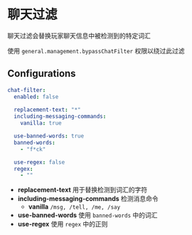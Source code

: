 # 聊天过滤

聊天过滤会替换玩家聊天信息中被检测到的特定词汇

使用 ```general.management.bypassChatFilter``` 权限以绕过此过滤

## Configurations
```yaml
chat-filter:
  enabled: false
  
  replacement-text: "*"
  including-messaging-commands:
    vanilla: true

  use-banned-words: true
  banned-words:
    - "f*ck"

  use-regex: false
  regex:
    - ""
```

- **replacement-text** 用于替换检测到词汇的字符
- **including-messaging-commands** 检测消息命令
    - **vanilla** ```/msg, /tell, /me, /say```
- **use-banned-words** 使用 ```banned-words``` 中的词汇
- **use-regex** 使用 ```regex``` 中的正则
